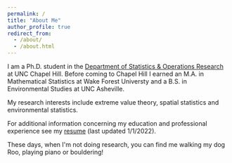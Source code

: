 ```yaml
---
permalink: /
title: "About Me"
author_profile: true
redirect_from: 
  - /about/
  - /about.html
---
```


I am a Ph.D. student in the [Department of Statistics & Operations Research](https://stor.unc.edu/) at UNC Chapel Hill. Before coming to Chapel Hill I earned an M.A. in Mathematical Statistics at Wake Forest Universty and a B.S. in Environmental Studies at UNC Asheville.

My research interests include extreme value theory, spatial statistics and environmental statistics.

For additional information concerning my education and professional experience see my [resume](/resume.pdf) (last updated 1/1/2022).

These days, when I'm not doing research, you can find me walking my dog Roo, playing piano or bouldering!
